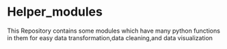 # Helper_modules
This Repository contains some modules which have many python functions in them for easy data transformation,data cleaning,and data visualization
